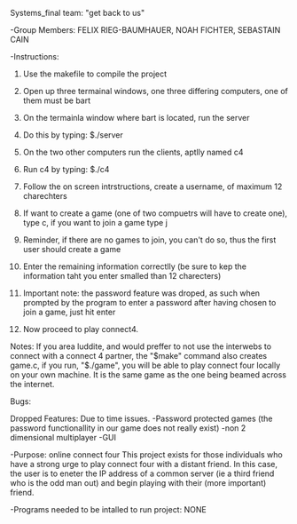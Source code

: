 Systems_final
team: "get back to us"

-Group Members:
FELIX RIEG-BAUMHAUER, NOAH FICHTER, SEBASTAIN CAIN

-Instructions:

1. Use the makefile to compile the project

2. Open up three termainal windows, one three differing computers, one of them must be bart

3. On the termainla window where bart is located, run the server

4. Do this by typing: $./server

5. On the two other computers run the clients, aptlly named c4

6. Run c4 by typing: $./c4

7. Follow the on screen intrstructions, create a username, of maximum 12 charechters

8. If want to create a game (one of two compuetrs will have to create one), type c, if you want to join a game type j

9. Reminder, if there are no games to join, you can't do so, thus the first user should create a game

10. Enter the remaining information correctlly (be sure to kep the information taht you enter smalled than 12 charecters)

11. Important note: the password feature was droped, as such when prompted by the program to enter a password after having chosen to join a game, just hit enter

12. Now proceed to play connect4.

Notes:
If you area luddite, and would preffer to not use the interwebs to connect with a connect 4 partner, the "$make" command also creates game.c, if you run, "$./game", you will be able to play connect four locally on your own machine. It is the same game as the one being beamed across the internet.


Bugs:

Dropped Features:
Due to time issues.
-Password protected games (the password functionallity in our game does not really exist)
-non 2 dimensional multiplayer 
-GUI

-Purpose: 
online connect four
This project exists for those individuals who have a strong urge to play connect four with a distant friend. In this case, the user is to eneter the IP address of a common server (ie a third friend who is the odd man out) and begin playing with their (more important) friend.

-Programs needed to be intalled to run project:
NONE


